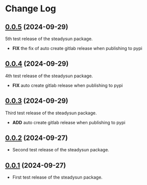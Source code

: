 # Change Log

## [0.0.5](https://test.pypi.org/project/steadysun/0.0.5) (2024-09-29)

5th test release of the steadysun package.

- **FIX** the fix of auto create gitlab release when publishing to pypi

## [0.0.4](https://test.pypi.org/project/steadysun/0.0.4) (2024-09-29)

4th test release of the steadysun package.

- **FIX** auto create gitlab release when publishing to pypi

## [0.0.3](https://test.pypi.org/project/steadysun/0.0.3) (2024-09-29)

Third test release of the steadysun package.

- **ADD** auto create gitlab release when publishing to pypi

## [0.0.2](https://test.pypi.org/project/steadysun/0.0.2) (2024-09-27)

- Second test release of the steadysun package.

## [0.0.1]() (2024-09-27)

- First test release of the steadysun package.
